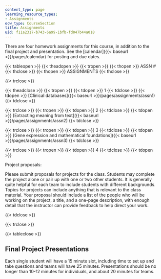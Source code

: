 ```yaml
---
content_type: page
learning_resource_types:
- Assignments
ocw_type: CourseSection
title: Assignments
uid: f11a2317-b743-6a99-1bfb-fd047b44a018
---
```


There are four homework assignments for this course, in addition to the final project and presentation. See the [calendar]({{< baseurl >}}/pages/calendar) for posting and due dates.

{{< tableopen >}}
{{< theadopen >}}
{{< tropen >}}
{{< thopen >}}
ASSN #
{{< thclose >}}
{{< thopen >}}
ASSIGNMENTS
{{< thclose >}}

{{< trclose >}}

{{< theadclose >}}
{{< tropen >}}
{{< tdopen >}}
1
{{< tdclose >}}
{{< tdopen >}}
[Clinical databases]({{< baseurl >}}/pages/assignments/assn1)
{{< tdclose >}}

{{< trclose >}}
{{< tropen >}}
{{< tdopen >}}
2
{{< tdclose >}}
{{< tdopen >}}
[Extracting meaning from text]({{< baseurl >}}/pages/assignments/assn2)
{{< tdclose >}}

{{< trclose >}}
{{< tropen >}}
{{< tdopen >}}
3
{{< tdclose >}}
{{< tdopen >}}
[Gene expression and mathematical foundations]({{< baseurl >}}/pages/assignments/assn3)
{{< tdclose >}}

{{< trclose >}}
{{< tropen >}}
{{< tdopen >}}
4
{{< tdclose >}}
{{< tdopen >}}


Project proposals:

Please submit proposals for projects for the class. Students may complete the project alone or pair up with one or two other students. It is generally quite helpful for each team to include students with different backgrounds. Topics for projects can include anything that is relevant to the class material. Your proposal should include a list of the people who will be working on the project, a title, and a one-page description, with enough detail that the instructor can provide feedback to help direct your work.


{{< tdclose >}}

{{< trclose >}}

{{< tableclose >}}

Final Project Presentations
---------------------------

Each single student will have a 15 minute slot, including time to set up and take questions and teams will have 25 minutes. Presentations should be no longer than 10-12 minutes for individuals, and about 20 minutes for teams.